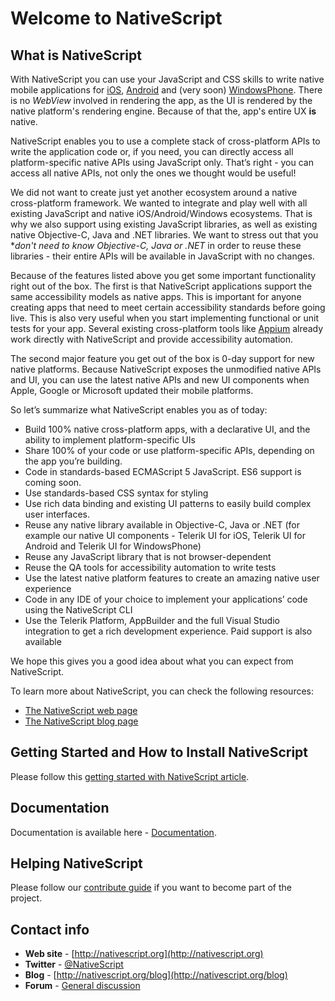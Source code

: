 # Welcome to NativeScript 

## What is NativeScript

With NativeScript you can use your JavaScript and CSS skills to write native mobile applications for [iOS](https://www.apple.com/ios/), [Android](https://www.android.com/) and (very soon) [WindowsPhone](http://www.windowsphone.com/en-us). There is no *WebView* involved in rendering the app, as the UI is rendered by the native platform's rendering engine. Because of that the, app's entire UX **is** native.

NativeScript enables you to use a complete stack of cross-platform APIs to write the application code or, if you need, you can directly access all platform-specific native APIs using JavaScript only. That’s right - you can access all native APIs, not only the ones we thought would be useful!

We did not want to create just yet another ecosystem around a native cross-platform framework. We wanted to integrate and play well with all existing JavaScript and native iOS/Android/Windows ecosystems. That is why we also support using existing JavaScript libraries, as well as existing native Objective-C, Java and .NET libraries. We want to stress out that you **don't need to know Objective-C, Java or .NET* in order to reuse these libraries - their entire APIs will be available in JavaScript with no changes.
  
Because of the features listed above you get some important functionality right out of the box. The first is that NativeScript applications support the same accessibility models as native apps. This is important for anyone creating apps that need to meet certain accessibility standards before going live. This is also very useful when you start implementing functional or unit tests for your app. Several existing cross-platform tools like [Appium](www.appium.io) already work directly with NativeScript and provide accessibility automation.
  
The second major feature you get out of the box is 0-day support for new native platforms. Because NativeScript exposes the unmodified native APIs and UI, you can use the latest native APIs and new UI components when Apple, Google or Microsoft updated their mobile platforms.
  
 So let’s summarize what NativeScript enables you as of today: 
 - Build 100% native cross-platform apps, with a declarative UI, and the ability to implement platform-specific UIs
 - Share 100% of your code or use platform-specific APIs, depending on the app you’re building.
 - Code in standards-based ECMAScript 5 JavaScript. ES6 support is coming soon.
 - Use standards-based CSS syntax for styling
 - Use rich data binding and existing UI patterns to easily build complex user interfaces.
 - Reuse any native library available in Objective-C, Java or .NET (for example our native UI components - Telerik UI for iOS, Telerik UI for Android and Telerik UI for WindowsPhone)
 - Reuse any JavaScript library that is not browser-dependent
 - Reuse the QA tools for accessibility automation to write tests
 - Use the latest native platform features to create an amazing native user experience
 - Code in any IDE of your choice to implement your applications’ code using the NativeScript CLI
 - Use the Telerik Platform, AppBuilder and the full Visual Studio integration to get a rich development experience. Paid support is also available
   
We hope this gives you a good idea about what you can expect from NativeScript.

To learn more about NativeScript, you can check the following resources:

- [The NativeScript web page](http://www.nativescript.org)
- [The NativeScript blog page](http://www.nativescript.org/blog)

## Getting Started and How to Install NativeScript
Please follow this [getting started with NativeScript article](http://docs.nativescript.org/getting-started).

## Documentation
Documentation is available here - [Documentation](http://docs.nativescript.org).

## Helping NativeScript
Please follow our [contribute guide](https://www.nativescript.org/contribute) if you want to become part of the project.

## Contact info
- **Web site** - [http://nativescript.org](http://nativescript.org)
- **Twitter** - [@NativeScript](http://twitter.com/NativeScript) 
- **Blog** - [http://nativescript.org/blog](http://nativescript.org/blog)
- **Forum** - [General discussion](http://www.telerik.com/forums/nativescript/general-discussions)
